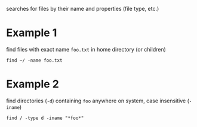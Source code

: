 
searches for files by their name and properties (file type, etc.)

# Example 1
find files with exact name `foo.txt` in home directory (or children)
```
find ~/ -name foo.txt
```

# Example 2
find directories (`-d`) containing `foo` anywhere on system, case insensitive (`-iname`)
```
find / -type d -iname "*foo*"
```

